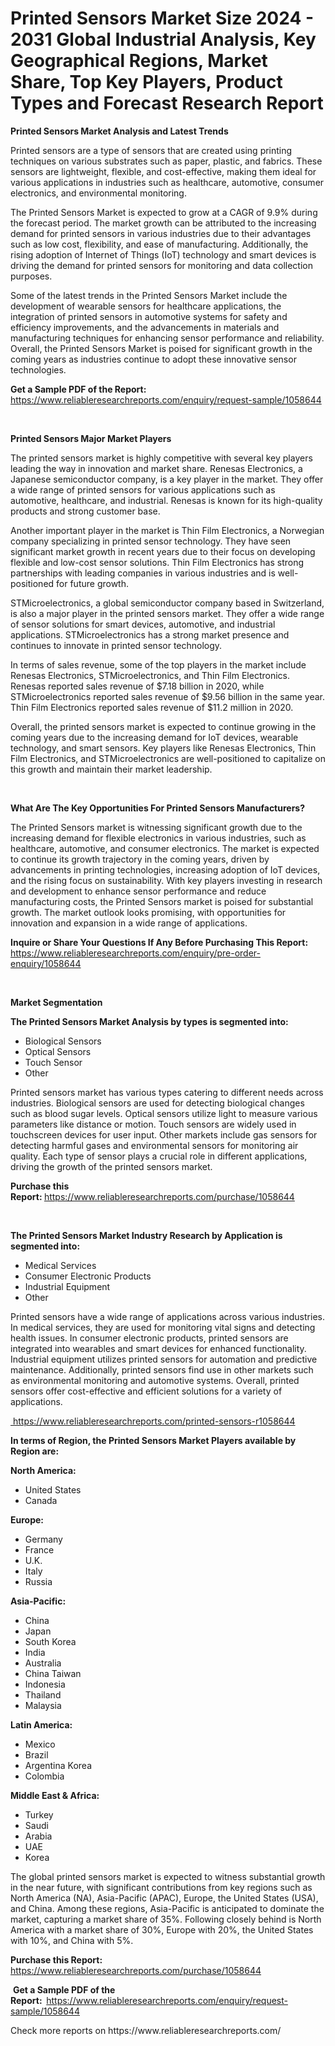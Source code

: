 <p><h1>Printed Sensors Market Size 2024 - 2031 Global Industrial Analysis, Key Geographical Regions, Market Share, Top Key Players, Product Types and Forecast Research Report</h1></p><p><strong>Printed Sensors Market Analysis and Latest Trends</strong></p>
<p><p>Printed sensors are a type of sensors that are created using printing techniques on various substrates such as paper, plastic, and fabrics. These sensors are lightweight, flexible, and cost-effective, making them ideal for various applications in industries such as healthcare, automotive, consumer electronics, and environmental monitoring.</p><p>The Printed Sensors Market is expected to grow at a CAGR of 9.9% during the forecast period. The market growth can be attributed to the increasing demand for printed sensors in various industries due to their advantages such as low cost, flexibility, and ease of manufacturing. Additionally, the rising adoption of Internet of Things (IoT) technology and smart devices is driving the demand for printed sensors for monitoring and data collection purposes.</p><p>Some of the latest trends in the Printed Sensors Market include the development of wearable sensors for healthcare applications, the integration of printed sensors in automotive systems for safety and efficiency improvements, and the advancements in materials and manufacturing techniques for enhancing sensor performance and reliability. Overall, the Printed Sensors Market is poised for significant growth in the coming years as industries continue to adopt these innovative sensor technologies.</p></p>
<p><strong>Get a Sample PDF of the Report:&nbsp;</strong> <a href="https://www.reliableresearchreports.com/enquiry/request-sample/1058644">https://www.reliableresearchreports.com/enquiry/request-sample/1058644</a></p>
<p>&nbsp;</p>
<p><strong>Printed Sensors Major Market Players</strong></p>
<p><p>The printed sensors market is highly competitive with several key players leading the way in innovation and market share. Renesas Electronics, a Japanese semiconductor company, is a key player in the market. They offer a wide range of printed sensors for various applications such as automotive, healthcare, and industrial. Renesas is known for its high-quality products and strong customer base.</p><p>Another important player in the market is Thin Film Electronics, a Norwegian company specializing in printed sensor technology. They have seen significant market growth in recent years due to their focus on developing flexible and low-cost sensor solutions. Thin Film Electronics has strong partnerships with leading companies in various industries and is well-positioned for future growth.</p><p>STMicroelectronics, a global semiconductor company based in Switzerland, is also a major player in the printed sensors market. They offer a wide range of sensor solutions for smart devices, automotive, and industrial applications. STMicroelectronics has a strong market presence and continues to innovate in printed sensor technology.</p><p>In terms of sales revenue, some of the top players in the market include Renesas Electronics, STMicroelectronics, and Thin Film Electronics. Renesas reported sales revenue of $7.18 billion in 2020, while STMicroelectronics reported sales revenue of $9.56 billion in the same year. Thin Film Electronics reported sales revenue of $11.2 million in 2020.</p><p>Overall, the printed sensors market is expected to continue growing in the coming years due to the increasing demand for IoT devices, wearable technology, and smart sensors. Key players like Renesas Electronics, Thin Film Electronics, and STMicroelectronics are well-positioned to capitalize on this growth and maintain their market leadership.</p></p>
<p>&nbsp;</p>
<p><strong>What Are The Key Opportunities For Printed Sensors Manufacturers?</strong></p>
<p><p>The Printed Sensors market is witnessing significant growth due to the increasing demand for flexible electronics in various industries, such as healthcare, automotive, and consumer electronics. The market is expected to continue its growth trajectory in the coming years, driven by advancements in printing technologies, increasing adoption of IoT devices, and the rising focus on sustainability. With key players investing in research and development to enhance sensor performance and reduce manufacturing costs, the Printed Sensors market is poised for substantial growth. The market outlook looks promising, with opportunities for innovation and expansion in a wide range of applications.</p></p>
<p><strong>Inquire or Share Your Questions If Any Before Purchasing This Report:</strong> <a href="https://www.reliableresearchreports.com/enquiry/pre-order-enquiry/1058644">https://www.reliableresearchreports.com/enquiry/pre-order-enquiry/1058644</a></p>
<p>&nbsp;</p>
<p><strong>Market Segmentation</strong></p>
<p><strong>The Printed Sensors Market Analysis by types is segmented into:</strong></p>
<p><ul><li>Biological Sensors</li><li>Optical Sensors</li><li>Touch Sensor</li><li>Other</li></ul></p>
<p><p>Printed sensors market has various types catering to different needs across industries. Biological sensors are used for detecting biological changes such as blood sugar levels. Optical sensors utilize light to measure various parameters like distance or motion. Touch sensors are widely used in touchscreen devices for user input. Other markets include gas sensors for detecting harmful gases and environmental sensors for monitoring air quality. Each type of sensor plays a crucial role in different applications, driving the growth of the printed sensors market.</p></p>
<p><strong>Purchase this Report:&nbsp;</strong><a href="https://www.reliableresearchreports.com/purchase/1058644">https://www.reliableresearchreports.com/purchase/1058644</a></p>
<p>&nbsp;</p>
<p><strong>The Printed Sensors Market Industry Research by Application is segmented into:</strong></p>
<p><ul><li>Medical Services</li><li>Consumer Electronic Products</li><li>Industrial Equipment</li><li>Other</li></ul></p>
<p><p>Printed sensors have a wide range of applications across various industries. In medical services, they are used for monitoring vital signs and detecting health issues. In consumer electronic products, printed sensors are integrated into wearables and smart devices for enhanced functionality. Industrial equipment utilizes printed sensors for automation and predictive maintenance. Additionally, printed sensors find use in other markets such as environmental monitoring and automotive systems. Overall, printed sensors offer cost-effective and efficient solutions for a variety of applications.</p></p>
<p><a href="https://www.reliableresearchreports.com/printed-sensors-r1058644">&nbsp;https://www.reliableresearchreports.com/printed-sensors-r1058644</a></p>
<p><strong>In terms of Region, the Printed Sensors Market Players available by Region are:</strong></p>
<p>
    <p> <strong> North America: </strong>
        <ul>
            <li>United States</li>
            <li>Canada</li>
        </ul>
        </p> 
    <p> <strong> Europe: </strong>
        <ul>
            <li>Germany</li>
            <li>France</li>
            <li>U.K.</li>
            <li>Italy</li>
            <li>Russia</li>
        </ul>
        </p> 
    <p> <strong> Asia-Pacific: </strong>
        <ul>
            <li>China</li>
            <li>Japan</li>
            <li>South Korea</li>
            <li>India</li>
            <li>Australia</li>
            <li>China Taiwan</li>
            <li>Indonesia</li>
            <li>Thailand</li>
            <li>Malaysia</li>
        </ul>
        </p> 
    <p> <strong> Latin America: </strong>
        <ul>
            <li>Mexico</li>
            <li>Brazil</li>
            <li>Argentina Korea</li>
            <li>Colombia</li>
        </ul>
        </p> 
    <p> <strong> Middle East & Africa: </strong>
        <ul>
            <li>Turkey</li>
            <li>Saudi</li>
            <li>Arabia</li>
            <li>UAE</li>
            <li>Korea</li>
        </ul>
    </p>
    </p>
<p><p>The global printed sensors market is expected to witness substantial growth in the near future, with significant contributions from key regions such as North America (NA), Asia-Pacific (APAC), Europe, the United States (USA), and China. Among these regions, Asia-Pacific is anticipated to dominate the market, capturing a market share of 35%. Following closely behind is North America with a market share of 30%, Europe with 20%, the United States with 10%, and China with 5%.</p></p>
<p><strong>Purchase this Report: </strong><a href="https://www.reliableresearchreports.com/purchase/1058644">https://www.reliableresearchreports.com/purchase/1058644</a></p>
<p>&nbsp;<strong>Get a Sample PDF of the Report:&nbsp;&nbsp;</strong><a href="https://www.reliableresearchreports.com/enquiry/request-sample/1058644">https://www.reliableresearchreports.com/enquiry/request-sample/1058644</a></p>
<p><strong></strong></p>
<p>Check more reports on https://www.reliableresearchreports.com/</p>